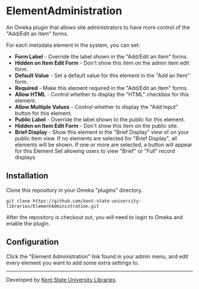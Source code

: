 # ElementAdministration

An Omeka plugin that allows site administrators to have more control of the "Add/Edit an Item" forms.

For each metadata element in the system, you can set:
<ul>
  <li>
    <strong>Form Label</strong> -
    <span>Override the label shown in the "Add/Edit an Item" forms.</span>
  </li>
  <li>
    <strong>Hidden on Item Edit Form</strong> -
    <span>Don't show this item on the admin item edit form.</span>
  </li>
  <li>
    <strong>Default Value</strong> -
    <span>Set a default value for this element in the "Add an Item" form.</span>
  </li>
  <li>
    <strong>Required</strong> -
    <span>Make this element required in the "Add/Edit an Item" forms.</span>
  </li>
  <li>
    <strong>Allow HTML</strong> -
    <span>Control whether to display the "HTML" checkbox for this element.</span>
  </li>
  <li>
    <strong>Allow Multiple Values</strong> -
    <span>Control whether to display the "Add Input" button for this element.</span>
  </li>
  <li>
    <strong>Public Label</strong> -
    <span>Override the label shown to the public for this element.</span>
  </li>
  <li>
    <strong>Hidden on Item Edit Form</strong> -
    <span>Don't show this item on the public site.</span>
  </li>
  <li>
    <strong>Brief Display</strong> -
    <span>Show this element in the "Brief Display" view of on your public item view.
      If no elements are selected for "Brief Display", all elements will be shown.
      If one or more are selected, a button will appear for this Element Set allowing users to view "Brief" or "Full" record displays
    </span>
  </li>
</ul>


## Installation

Clone this repository in your Omeka "plugins" directory.

```
git clone https://github.com/kent-state-university-libraries/ElementAdministration.git
```

After the repository is checkout out, you will need to login to Omeka and enable
the plugin.


## Configuration

Click the "Element Administration" link found in your admin menu, and edit every element you want to add some extra settings to.

------

Developed by [Kent State University Libraries](http://www.library.kent.edu).
